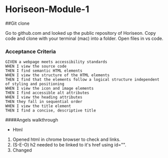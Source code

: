 # Horiseon-Module-1

##Git clone

Go to github.com and looked up the public repository of Horiseon. Copy code and
clone with your terminal (mac) into a folder. Open files in vs code.

### Acceptance Criteria

```
GIVEN a webpage meets accessibility standards
WHEN I view the source code
THEN I find semantic HTML elements
WHEN I view the structure of the HTML elements
THEN I find that the elements follow a logical structure independent of styling and positioning
WHEN I view the icon and image elements
THEN I find accessible alt attributes
WHEN I view the heading attributes
THEN they fall in sequential order
WHEN I view the title element
THEN I find a concise, descriptive title
```

####Angels walkthrough

* Html
1. Opened html in chrome browser to check and links.
2. (S-E-O) h2 needed to be linked to it's href using id="".
3. Changed <title> to something catchy.
4. Changed </img> to /> on h3 Cost managment.
5. Changed h2 made with <3 by Horseion into h4
6. Add id="" to href links.
7. Add id="" to other elements to shorten codes in css.
8. Add alt="" to all img for short description.
  
* Css
1. Target all h2 & h3 to have the same style.
2. Combine class (benefit)(style) bc they had same styles.
3. Made an id top links to make links have a pointer and opacity when hover over it.
4. Made an id for img that had the same styles.
5. Made an id for the elements that had the same max height.
  
#####Turn in

  Make a repository with a unique name and typed out a README with how I did this assignment. In your repository go to setting pages and make main. Go into terminal (mac) and open files and git status then git add.. Make git branch to -M main if needed. Git remote add origin https://github.com/angeltried/Horiseon-Module-1.git. Git push -u orgin main to existing repository from terminal (mac). 


